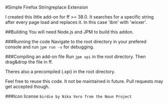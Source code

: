 #Simple Firefox Stringreplace Extension

I created this little add-on for ff >= 38.0. It searches for a specific string after every page load and replaces it. In this case 'ibm' with 'wixxer'.

##Building
You will need Node.js and JPM to build this addon.

###Running the code
Navigate to the root directory in your prefered console and run `jpm run -v` for debugging.

###Compiling an add-on file
Run `jpm xpi` in the root directory. Then drag&drop the file in ff.

Theres also a precompiled (.xpi) in the root directory.

Feel free to reuse this code. It not be maintained in future. Pull requests may get accepted though.

###Icon license
`birdie by Nika Vero from the Noun Project`
